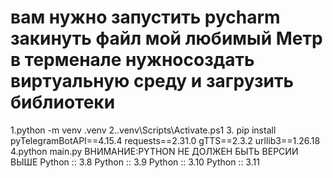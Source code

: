# вам нужно запустить pycharm закинуть  файл мой любимый Метр в терменале нужносоздать виртуальную среду и загрузить библиотеки
1.python -m venv .venv
2..venv\Scripts\Activate.ps1
3. pip install pyTelegramBotAPI==4.15.4 requests==2.31.0 gTTS==2.3.2 urllib3==1.26.18
4.python main.py
ВНИМАНИЕ:PYTHON НЕ ДОЛЖЕН БЫТЬ ВЕРСИИ ВЫШЕ 
Python :: 3.8
Python :: 3.9
Python :: 3.10
Python :: 3.11
